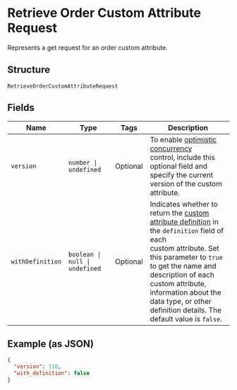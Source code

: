 
# Retrieve Order Custom Attribute Request

Represents a get request for an order custom attribute.

## Structure

`RetrieveOrderCustomAttributeRequest`

## Fields

| Name | Type | Tags | Description |
|  --- | --- | --- | --- |
| `version` | `number \| undefined` | Optional | To enable [optimistic concurrency](https://developer.squareup.com/docs/build-basics/common-api-patterns/optimistic-concurrency)<br>control, include this optional field and specify the current version of the custom attribute. |
| `withDefinition` | `boolean \| null \| undefined` | Optional | Indicates whether to return the [custom attribute definition](entity:CustomAttributeDefinition) in the `definition` field of each<br>custom attribute. Set this parameter to `true` to get the name and description of each custom attribute,<br>information about the data type, or other definition details. The default value is `false`. |

## Example (as JSON)

```json
{
  "version": 110,
  "with_definition": false
}
```


